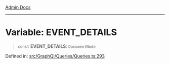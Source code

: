 [Admin Docs](/)

***

# Variable: EVENT\_DETAILS

> `const` **EVENT\_DETAILS**: `DocumentNode`

Defined in: [src/GraphQl/Queries/Queries.ts:293](https://github.com/PalisadoesFoundation/talawa-admin/blob/main/src/GraphQl/Queries/Queries.ts#L293)
